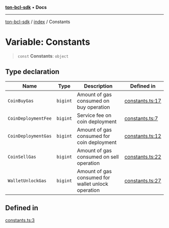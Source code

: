 [**ton-bcl-sdk**](../../README.md) • **Docs**

***

[ton-bcl-sdk](../../README.md) / [index](../README.md) / Constants

# Variable: Constants

> `const` **Constants**: `object`

## Type declaration

| Name | Type | Description | Defined in |
| ------ | ------ | ------ | ------ |
| `CoinBuyGas` | `bigint` | Amount of gas consumed on buy operation | [constants.ts:17](https://github.com/ton-fun-tech/ton-bcl-sdk/blob/147c953c460604d17963909907f6eeca3782e941/src/constants.ts#L17) |
| `CoinDeploymentFee` | `bigint` | Service fee on coin deployment | [constants.ts:7](https://github.com/ton-fun-tech/ton-bcl-sdk/blob/147c953c460604d17963909907f6eeca3782e941/src/constants.ts#L7) |
| `CoinDeploymentGas` | `bigint` | Amount of gas consumed for coin deployment | [constants.ts:12](https://github.com/ton-fun-tech/ton-bcl-sdk/blob/147c953c460604d17963909907f6eeca3782e941/src/constants.ts#L12) |
| `CoinSellGas` | `bigint` | Amount of gas consumed on sell operation | [constants.ts:22](https://github.com/ton-fun-tech/ton-bcl-sdk/blob/147c953c460604d17963909907f6eeca3782e941/src/constants.ts#L22) |
| `WalletUnlockGas` | `bigint` | Amount of gas consumed for wallet unlock operation | [constants.ts:27](https://github.com/ton-fun-tech/ton-bcl-sdk/blob/147c953c460604d17963909907f6eeca3782e941/src/constants.ts#L27) |

## Defined in

[constants.ts:3](https://github.com/ton-fun-tech/ton-bcl-sdk/blob/147c953c460604d17963909907f6eeca3782e941/src/constants.ts#L3)
